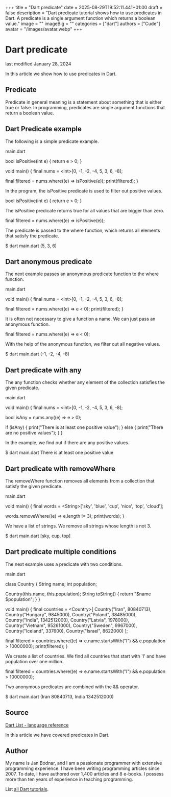+++
title = "Dart predicate"
date = 2025-08-29T19:52:11.441+01:00
draft = false
description = "Dart predicate tutorial shows how to use predicates in Dart. A predicate is a single argument function which returns a boolean value."
image = ""
imageBig = ""
categories = ["dart"]
authors = ["Cude"]
avatar = "/images/avatar.webp"
+++

# Dart predicate

last modified January 28, 2024

In this article we show how to use predicates in Dart.

## Predicate

Predicate in general meaning is a statement about something that is either true
or false. In programming, predicates are single argument functions that
return a boolean value.

## Dart Predicate example

The following is a simple predicate example.

main.dart
  

bool isPositive(int e) {
  return e &gt; 0;
}

void main() {
  final nums = &lt;int&gt;[0, -1, -2, -4, 5, 3, 6, -8];

  final filtered = nums.where((e) =&gt; isPositive(e));
  print(filtered);
}

In the program, the isPositive predicate is used to filter out
positive values.

bool isPositive(int e) {
    return e &gt; 0;
}

The isPositive predicate returns true for all values that are
bigger than zero.

final filtered = nums.where((e) =&gt; isPositive(e));

The predicate is passed to the where function, which returns all
elements that satisfy the predicate.

$ dart main.dart
(5, 3, 6)

## Dart anonymous predicate

The next example passes an anonymous predicate function to the where function.

main.dart
  

void main() {
  final nums = &lt;int&gt;[0, -1, -2, -4, 5, 3, 6, -8];

  final filtered = nums.where((e) =&gt; e &lt; 0);
  print(filtered);
}

It is often not necessary to give a function a name. We can just pass an
anonymous function.

final filtered = nums.where((e) =&gt; e &lt; 0);

With the help of the anonymous function, we filter out all negative values.

$ dart main.dart 
(-1, -2, -4, -8)

## Dart predicate with any

The any function checks whether any element of the collection
satisfies the given predicate. 

main.dart
  

void main() {
  final nums = &lt;int&gt;[0, -1, -2, -4, 5, 3, 6, -8];

  bool isAny = nums.any((e) =&gt; e &gt; 0);
  
  if (isAny) {
    print("There is at least one positive value");
  } else {
    print("There are no positive values");
  }
}

In the example, we find out if there are any positive values.

$ dart main.dart 
There is at least one positive value

## Dart predicate with removeWhere

The removeWhere function removes all elements from a collection
that satisfy the given predicate. 

main.dart
  

void main() {
  final words = &lt;String&gt;['sky', 'blue', 'cup', 'nice', 'top', 'cloud'];

  words.removeWhere((e) =&gt; e.length != 3);
  print(words);
}

We have a list of strings. We remove all strings whose length is not 3.

$ dart main.dart 
[sky, cup, top]

## Dart predicate multiple conditions

The next example uses a predicate with two conditions. 

main.dart
  

class Country {
  String name;
  int population;

  Country(this.name, this.population);
  String toString() {
    return "$name $population";
  }
}

void main() {
  final countries = &lt;Country&gt;[
    Country("Iran", 80840713),
    Country("Hungary", 9845000),
    Country("Poland", 38485000),
    Country("India", 1342512000),
    Country("Latvia", 1978000),
    Country("Vietnam", 95261000),
    Country("Sweden", 9967000),
    Country("Iceland", 337600),
    Country("Israel", 8622000)
  ];

  final filtered =
      countries.where((e) =&gt; e.name.startsWith("I") &amp;&amp; e.population &gt; 10000000);
  print(filtered);
}

We create a list of countries. We find all countries that start with 'I' and
have population over one million. 

final filtered =
    countries.where((e) =&gt; e.name.startsWith("I") &amp;&amp; e.population &gt; 10000000);

Two anonymous predicates are combined with the &amp;&amp; operator.

$ dart main.dart 
(Iran 80840713, India 1342512000)

## Source

[Dart List - language reference](https://api.dart.dev/stable/3.2.6/dart-core/List-class.html)

In this article we have covered predicates in Dart.

## Author

My name is Jan Bodnar, and I am a passionate programmer with extensive
programming experience. I have been writing programming articles since 2007.
To date, I have authored over 1,400 articles and 8 e-books. I possess more
than ten years of experience in teaching programming.

List [all Dart tutorials](/dart/).